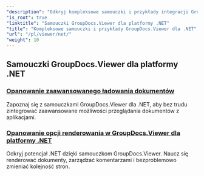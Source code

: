 ```yaml
---
"description": "Odkryj kompleksowe samouczki i przykłady integracji GroupDocs.Viewer .NET z aplikacjami. Poznaj techniki krok po kroku, które usprawnią zarządzanie dokumentami."
"is_root": true
"linktitle": "Samouczki GroupDocs.Viewer dla platformy .NET"
"title": "Kompleksowe samouczki i przykłady GroupDocs.Viewer dla .NET"
"url": "/pl/viewer/net/"
"weight": 10
---
```


## Samouczki GroupDocs.Viewer dla platformy .NET
### [Opanowanie zaawansowanego ładowania dokumentów](./advanced-document-loading/)
Zapoznaj się z samouczkami GroupDocs.Viewer dla .NET, aby bez trudu zintegrować zaawansowane możliwości przeglądania dokumentów z aplikacjami.
### [Opanowanie opcji renderowania w GroupDocs.Viewer dla platformy .NET](./mastering-render-options/)
Odkryj potencjał .NET dzięki samouczkom GroupDocs.Viewer. Naucz się renderować dokumenty, zarządzać komentarzami i bezproblemowo zmieniać kolejność stron.